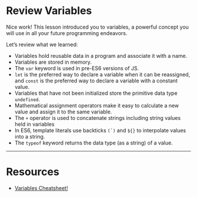 # Review Variables

Nice work! This lesson introduced you to variables, a powerful concept you will use in all your future programming endeavors.

Let’s review what we learned:

- Variables hold reusable data in a program and associate it with a name.
- Variables are stored in memory.
- The `var` keyword is used in pre-ES6 versions of JS.
- `let` is the preferred way to declare a variable when it can be reassigned, and `const` is the preferred way to declare a variable with a constant value.
- Variables that have not been initialized store the primitive data type `undefined`.
- Mathematical assignment operators make it easy to calculate a new value and assign it to the same variable.
- The `+` operator is used to concatenate strings including string values held in variables
- In ES6, template literals use backticks ```(`)``` and ```${}``` to interpolate values into a string.
- The `typeof` keyword returns the data type (as a string) of a value.
---
# Resources
- [Variables Cheatsheet!](https://www.codecademy.com/learn/introduction-to-javascript/modules/learn-javascript-introduction/cheatsheet)
